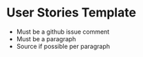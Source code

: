 # User Stories Template

- Must be a github issue comment
- Must be a paragraph
- Source if possible per paragraph

